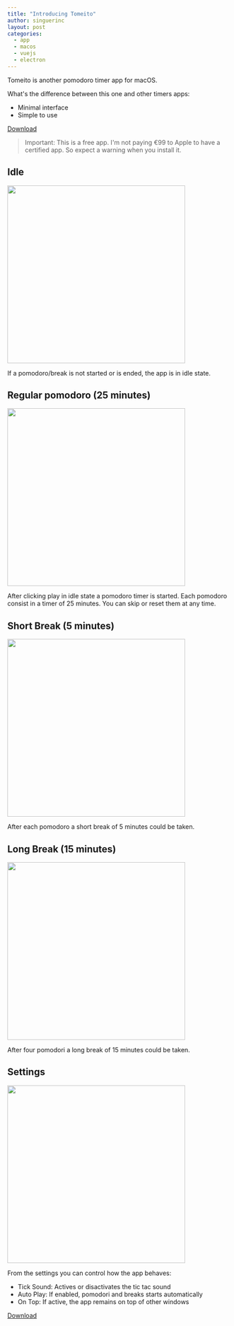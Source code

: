 ```yaml
---
title: "Introducing Tomeito"
author: singuerinc
layout: post
categories:
  - app
  - macos
  - vuejs
  - electron
---
```


Tomeito is another pomodoro timer app for macOS.

What's the difference between this one and other timers apps:

- Minimal interface
- Simple to use

[Download](https://tomeito-app.singuerinc.com/releases/darwin/latest/tomeito.zip)

> Important: This is a free app. I'm not paying €99 to Apple to have a certified app. So expect a warning when you install it.

## Idle

<img width="402" src="/static/images/posts-assets/tomeito/tomeito-idle.png">

If a pomodoro/break is not started or is ended, the app is in idle state.

## Regular pomodoro (25 minutes)

<img width="402" src="/static/images/posts-assets/tomeito/tomeito-pomodoro.png">

After clicking play in idle state a pomodoro timer is started.
Each pomodoro consist in a timer of 25 minutes. You can skip or reset them at any time.

## Short Break (5 minutes)

<img width="402" src="/static/images/posts-assets/tomeito/tomeito-break.png">

After each pomodoro a short break of 5 minutes could be taken.

## Long Break (15 minutes)

<img width="402" src="/static/images/posts-assets/tomeito/tomeito-long-break.png">

After four pomodori a long break of 15 minutes could be taken.

## Settings

<img width="402" src="/static/images/posts-assets/tomeito/tomeito-settings.png">

From the settings you can control how the app behaves:

- Tick Sound: Actives or disactivates the tic tac sound
- Auto Play: If enabled, pomodori and breaks starts automatically
- On Top: If active, the app remains on top of other windows

[Download](https://tomeito-app.singuerinc.com/releases/darwin/latest/tomeito.zip)